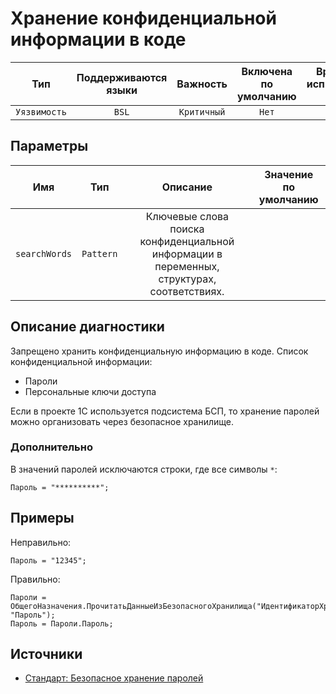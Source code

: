 # Хранение конфиденциальной информации в коде

| Тип | Поддерживаются<br/>языки | Важность | Включена<br/>по умолчанию | Время на<br/>исправление (мин) | Тэги |
| :-: | :-: | :-: | :-: | :-: | :-: |
| `Уязвимость` | `BSL` | `Критичный` | `Нет` | `15` | `standard` |

## Параметры 

| Имя | Тип | Описание | Значение по умолчанию |
| :-: | :-: | :-: | :-: |
| `searchWords` | `Pattern` | Ключевые слова поиска конфиденциальной информации в переменных, структурах, соответствиях. |  |

<!-- Блоки выше заполняются автоматически, не трогать -->
## Описание диагностики

Запрещено хранить конфиденциальную информацию в коде. Список конфиденциальной информации:
* Пароли
* Персональные ключи доступа

Если в проекте 1С используется подсистема БСП, то хранение паролей можно организовать через безопасное хранилище.

### Дополнительно

В значений паролей исключаются строки, где все символы `*`:

```bsl
Пароль = "**********";
```

## Примеры

Неправильно:

```bsl
Пароль = "12345";
```

Правильно:

```bsl
Пароли = ОбщегоНазначения.ПрочитатьДанныеИзБезопасногоХранилища("ИдентификаторХранения", "Пароль");
Пароль = Пароли.Пароль;
```

## Источники

* [Стандарт: Безопасное хранение паролей](https://its.1c.ru/db/v8std#content:740:hdoc)
